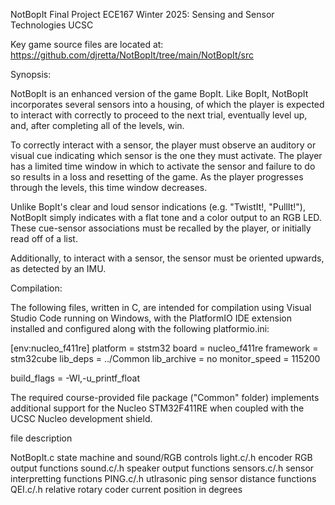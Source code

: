 NotBopIt Final Project ECE167 Winter 2025: Sensing and Sensor Technologies UCSC

Key game source files are located at: https://github.com/djretta/NotBopIt/tree/main/NotBopIt/src

Synopsis:

NotBopIt is an enhanced version of the game BopIt. Like BopIt, NotBopIt incorporates several sensors into a housing, of which the player is expected to interact with correctly to proceed to the next trial, eventually level up, and, after completing all of the levels, win.

To correctly interact with a sensor, the player must observe an auditory or visual cue indicating which sensor is the one they must activate. The player has a limited time window in which to activate the sensor and failure to do so results in a loss and resetting of the game. As the player progresses through the levels, this time window decreases.

Unlike BopIt's clear and loud sensor indications (e.g. "TwistIt!, "PullIt!"), NotBopIt simply indicates with a flat tone and a color output to an RGB LED. These cue-sensor associations must be recalled by the player, or initially read off of a list.

Additionally, to interact with a sensor, the sensor must be oriented upwards, as detected by an IMU.

Compilation:

The following files, written in C, are intended for compilation using Visual Studio Code running on Windows, with the PlatformIO IDE extension installed and configured along with the following platformio.ini:

[env:nucleo_f411re]
platform = ststm32
board = nucleo_f411re
framework = stm32cube
lib_deps = ../Common
lib_archive = no
monitor_speed = 115200

build_flags = -Wl,-u_printf_float

The required course-provided file package ("Common" folder) implements additional support for the Nucleo STM32F411RE when coupled with the UCSC Nucleo development shield.

file                    description

NotBopIt.c              state machine and sound/RGB controls
light.c/.h              encoder RGB output functions
sound.c/.h              speaker output functions
sensors.c/.h            sensor interpretting functions
PING.c/.h               utlrasonic ping sensor distance functions
QEI.c/.h                relative rotary coder current position in degrees
